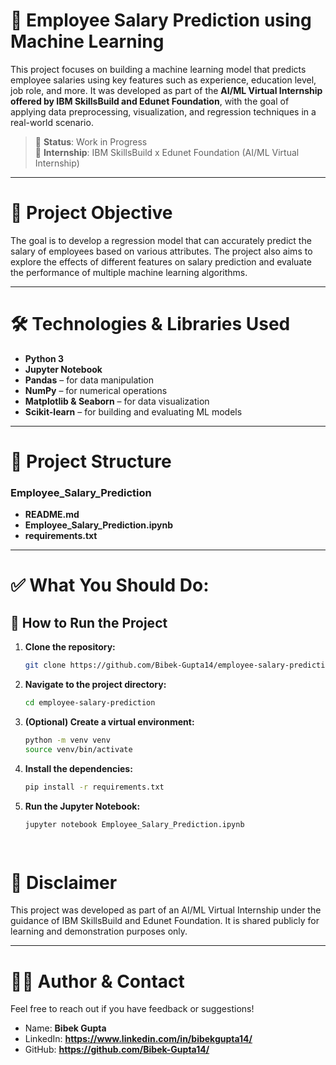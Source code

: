 # 🧠 Employee Salary Prediction using Machine Learning

This project focuses on building a machine learning model that predicts employee salaries using key features such as experience, education level, job role, and more. It was developed as part of the **AI/ML Virtual Internship offered by IBM SkillsBuild and Edunet Foundation**, with the goal of applying data preprocessing, visualization, and regression techniques in a real-world scenario.

> 🚧 **Status**: Work in Progress  
> 🏫 **Internship**: IBM SkillsBuild x Edunet Foundation (AI/ML Virtual Internship)

---

# 📌 Project Objective

The goal is to develop a regression model that can accurately predict the salary of employees based on various attributes. The project also aims to explore the effects of different features on salary prediction and evaluate the performance of multiple machine learning algorithms.

---

# 🛠️ Technologies & Libraries Used

- **Python 3**
- **Jupyter Notebook**
- **Pandas** – for data manipulation  
- **NumPy** – for numerical operations  
- **Matplotlib & Seaborn** – for data visualization  
- **Scikit-learn** – for building and evaluating ML models

---

# 📂 Project Structure

 ### Employee_Salary_Prediction
- **README.md**
- **Employee_Salary_Prediction.ipynb**
- **requirements.txt**

---

# ✅ What You Should Do:
## 🚀 How to Run the Project

1. **Clone the repository:**
   ```bash
   git clone https://github.com/Bibek-Gupta14/employee-salary-prediction.git

2. **Navigate to the project directory:**
   ```bash
   cd employee-salary-prediction

3. **(Optional) Create a virtual environment:**
   ```bash
   python -m venv venv
   source venv/bin/activate 

4. **Install the dependencies:**
   ```bash
   pip install -r requirements.txt

5. **Run the Jupyter Notebook:**
   ```bash
   jupyter notebook Employee_Salary_Prediction.ipynb

  
# 🧾 Disclaimer

This project was developed as part of an AI/ML Virtual Internship under the guidance of IBM SkillsBuild and Edunet Foundation.
It is shared publicly for learning and demonstration purposes only.

---

# 🙋‍♂️ **Author & Contact**
Feel free to reach out if you have feedback or suggestions!

- Name: **Bibek Gupta**
- LinkedIn: **https://www.linkedin.com/in/bibekgupta14/**
- GitHub: **https://github.com/Bibek-Gupta14/**
